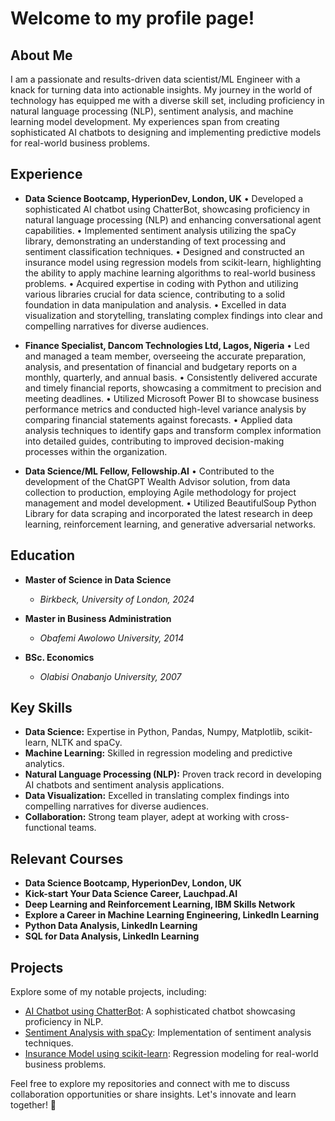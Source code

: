 # Welcome to my profile page!

## About Me

I am a passionate and results-driven data scientist/ML Engineer with a knack for turning data into actionable insights. My journey in the world of technology has equipped me with a diverse skill set, including proficiency in natural language processing (NLP), sentiment analysis, and machine learning model development. My experiences span from creating sophisticated AI chatbots to designing and implementing predictive models for real-world business problems.

## Experience

- **Data Science Bootcamp, HyperionDev, London, UK**
•	Developed a sophisticated AI chatbot using ChatterBot, showcasing proficiency in natural language processing (NLP) and enhancing conversational agent capabilities.
•	Implemented sentiment analysis utilizing the spaCy library, demonstrating an understanding of text processing and sentiment classification techniques.
•	Designed and constructed an insurance model using regression models from scikit-learn, highlighting the ability to apply machine learning algorithms to real-world business problems.
•	Acquired expertise in coding with Python and utilizing various libraries crucial for data science, contributing to a solid foundation in data manipulation and analysis.
•	Excelled in data visualization and storytelling, translating complex findings into clear and compelling narratives for diverse audiences.

- **Finance Specialist, Dancom Technologies Ltd, Lagos, Nigeria**
•	Led and managed a team member, overseeing the accurate preparation, analysis, and presentation of financial and budgetary reports on a monthly, quarterly, and annual basis.
•	Consistently delivered accurate and timely financial reports, showcasing a commitment to precision and meeting deadlines.
•	Utilized Microsoft Power BI to showcase business performance metrics and conducted high-level variance analysis by comparing financial statements against forecasts.
•	Applied data analysis techniques to identify gaps and transform complex information into detailed guides, contributing to improved decision-making processes within the organization.

- **Data Science/ML Fellow, Fellowship.AI**
•	Contributed to the development of the ChatGPT Wealth Advisor solution, from data collection to production, employing Agile methodology for project management and model development.
•	Utilized BeautifulSoup Python Library for data scraping and incorporated the latest research in deep learning, reinforcement learning, and generative adversarial networks.

## Education

- **Master of Science in Data Science**
  - *Birkbeck, University of London, 2024*

- **Master in Business Administration**
  - *Obafemi Awolowo University, 2014*
    
- **BSc. Economics**
  - *Olabisi Onabanjo University, 2007*

## Key Skills

- **Data Science:** Expertise in Python, Pandas, Numpy, Matplotlib, scikit-learn, NLTK and spaCy.
- **Machine Learning:** Skilled in regression modeling and predictive analytics.
- **Natural Language Processing (NLP):** Proven track record in developing AI chatbots and sentiment analysis applications.
- **Data Visualization:** Excelled in translating complex findings into compelling narratives for diverse audiences.
- **Collaboration:** Strong team player, adept at working with cross-functional teams.

## Relevant Courses

- **Data Science Bootcamp, HyperionDev, London, UK**
- **Kick-start Your Data Science Career, Lauchpad.AI**
- **Deep Learning and Reinforcement Learning, IBM Skills Network**
- **Explore a Career in Machine Learning Engineering, LinkedIn Learning**
- **Python Data Analysis, LinkedIn Learning**
- **SQL for Data Analysis, LinkedIn Learning**

## Projects

Explore some of my notable projects, including:

- [AI Chatbot using ChatterBot](https://github.com/ademicho123/uni-buddy): A sophisticated chatbot showcasing proficiency in NLP.
- [Sentiment Analysis with spaCy](https://github.com/ademicho123/finalCapstone): Implementation of sentiment analysis techniques.
- [Insurance Model using scikit-learn](https://github.com/ademicho123/Insurance-Predictive-Model): Regression modeling for real-world business problems.

Feel free to explore my repositories and connect with me to discuss collaboration opportunities or share insights. Let's innovate and learn together! 🚀

